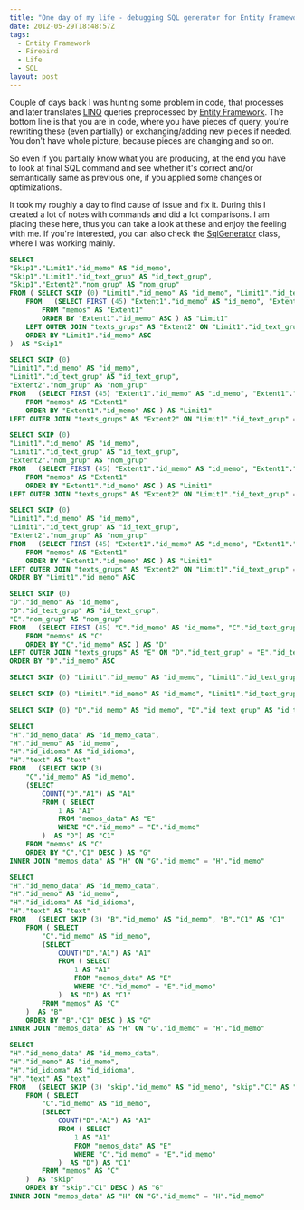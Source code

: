 ```yaml
---
title: "One day of my life - debugging SQL generator for Entity Framework support in .NET provider for Firebird"
date: 2012-05-29T18:48:57Z
tags:
  - Entity Framework
  - Firebird
  - Life
  - SQL
layout: post
---
```

Couple of days back I was hunting some problem in code, that processes and later translates [LINQ][1] queries preprocessed by [Entity Framework][2]. The bottom line is that you are in code, where you have pieces of query, you're rewriting these (even partially) or exchanging/adding new pieces if needed. You don't have whole picture, because pieces are changing and so on.

So even if you partially know what you are producing, at the end you have to look at final SQL command and see whether it's correct and/or semantically same as previous one, if you applied some changes or optimizations.

It took my roughly a day to find cause of issue and fix it. During this I created a lot of notes with commands and did a lot comparisons. I am placing these here, thus you can take a look at these and enjoy the feeling with me. If you're interested, you can also check the [SqlGenerator][3] class, where I was working mainly.

```sql
SELECT
"Skip1"."Limit1"."id_memo" AS "id_memo",
"Skip1"."Limit1"."id_text_grup" AS "id_text_grup",
"Skip1"."Extent2"."nom_grup" AS "nom_grup"
FROM ( SELECT SKIP (0) "Limit1"."id_memo" AS "id_memo", "Limit1"."id_text_grup" AS "id_text_grup1", "Extent2"."id_text_grup" AS "id_text_grup2", "Extent2"."nom_grup" AS "nom_grup"
	FROM   (SELECT FIRST (45) "Extent1"."id_memo" AS "id_memo", "Extent1"."id_text_grup" AS "id_text_grup"
		FROM "memos" AS "Extent1"
		ORDER BY "Extent1"."id_memo" ASC ) AS "Limit1"
	LEFT OUTER JOIN "texts_grups" AS "Extent2" ON "Limit1"."id_text_grup" = "Extent2"."id_text_grup"
	ORDER BY "Limit1"."id_memo" ASC
)  AS "Skip1"
```

```sql
SELECT SKIP (0)
"Limit1"."id_memo" AS "id_memo",
"Limit1"."id_text_grup" AS "id_text_grup",
"Extent2"."nom_grup" AS "nom_grup"
FROM   (SELECT FIRST (45) "Extent1"."id_memo" AS "id_memo", "Extent1"."id_text_grup" AS "id_text_grup"
	FROM "memos" AS "Extent1"
	ORDER BY "Extent1"."id_memo" ASC ) AS "Limit1"
LEFT OUTER JOIN "texts_grups" AS "Extent2" ON "Limit1"."id_text_grup" = "Extent2"."id_text_grup"
```

```sql
SELECT SKIP (0)
"Limit1"."id_memo" AS "id_memo",
"Limit1"."id_text_grup" AS "id_text_grup",
"Extent2"."nom_grup" AS "nom_grup"
FROM   (SELECT FIRST (45) "Extent1"."id_memo" AS "id_memo", "Extent1"."id_text_grup" AS "id_text_grup"
	FROM "memos" AS "Extent1"
	ORDER BY "Extent1"."id_memo" ASC ) AS "Limit1"
LEFT OUTER JOIN "texts_grups" AS "Extent2" ON "Limit1"."id_text_grup" = "Extent2"."id_text_grup"
```

```sql
SELECT SKIP (0)
"Limit1"."id_memo" AS "id_memo",
"Limit1"."id_text_grup" AS "id_text_grup",
"Extent2"."nom_grup" AS "nom_grup"
FROM   (SELECT FIRST (45) "Extent1"."id_memo" AS "id_memo", "Extent1"."id_text_grup" AS "id_text_grup"
	FROM "memos" AS "Extent1"
	ORDER BY "Extent1"."id_memo" ASC ) AS "Limit1"
LEFT OUTER JOIN "texts_grups" AS "Extent2" ON "Limit1"."id_text_grup" = "Extent2"."id_text_grup"
ORDER BY "Limit1"."id_memo" ASC
```

```sql
SELECT SKIP (0)
"D"."id_memo" AS "id_memo",
"D"."id_text_grup" AS "id_text_grup",
"E"."nom_grup" AS "nom_grup"
FROM   (SELECT FIRST (45) "C"."id_memo" AS "id_memo", "C"."id_text_grup" AS "id_text_grup"
	FROM "memos" AS "C"
	ORDER BY "C"."id_memo" ASC ) AS "D"
LEFT OUTER JOIN "texts_grups" AS "E" ON "D"."id_text_grup" = "E"."id_text_grup"
ORDER BY "D"."id_memo" ASC
```

```sql
SELECT SKIP (0) "Limit1"."id_memo" AS "id_memo", "Limit1"."id_text_grup" AS "id_text_grup", "Extent2"."nom_grup" AS "nom_grup" FROM   (SELECT FIRST (45) "Extent1"."id_memo" AS "id_memo", "Extent1"."id_text_grup" AS "id_text_grup" FROM "memos" AS "Extent1" ORDER BY "Extent1"."id_memo" ASC ) AS "Limit1" LEFT OUTER JOIN "texts_grups" AS "Extent2" ON "Limit1"."id_text_grup" = "Extent2"."id_text_grup"
```

```sql
SELECT SKIP (0) "Limit1"."id_memo" AS "id_memo", "Limit1"."id_text_grup" AS "id_text_grup1", "Extent2"."id_text_grup" AS "id_text_grup2", "Extent2"."nom_grup" AS "nom_grup" FROM   (SELECT FIRST (45) "Extent1"."id_memo" AS "id_memo", "Extent1"."id_text_grup" AS "id_text_grup" FROM "memos" AS "Extent1" ORDER BY "Extent1"."id_memo" ASC ) AS "Limit1" LEFT OUTER JOIN "texts_grups" AS "Extent2" ON "Limit1"."id_text_grup" = "Extent2"."id_text_grup" ORDER BY "Limit1"."id_memo" ASC
```

```sql
SELECT SKIP (0) "D"."id_memo" AS "id_memo", "D"."id_text_grup" AS "id_text_grup", "E"."nom_grup" AS "nom_grup" FROM   (SELECT FIRST (45) "C"."id_memo" AS "id_memo", "C"."id_text_grup" AS "id_text_grup" FROM "memos" AS "C" ORDER BY "C"."id_memo" ASC ) AS "D" LEFT OUTER JOIN "texts_grups" AS "E" ON "D"."id_text_grup" = "E"."id_text_grup" ORDER BY "D"."id_memo" ASC
```

```sql
SELECT
"H"."id_memo_data" AS "id_memo_data",
"H"."id_memo" AS "id_memo",
"H"."id_idioma" AS "id_idioma",
"H"."text" AS "text"
FROM   (SELECT SKIP (3)
	"C"."id_memo" AS "id_memo",
	(SELECT
		COUNT("D"."A1") AS "A1"
		FROM ( SELECT
			1 AS "A1"
			FROM "memos_data" AS "E"
			WHERE "C"."id_memo" = "E"."id_memo"
		)  AS "D") AS "C1"
	FROM "memos" AS "C"
	ORDER BY "C"."C1" DESC ) AS "G"
INNER JOIN "memos_data" AS "H" ON "G"."id_memo" = "H"."id_memo"
```

```sql
SELECT
"H"."id_memo_data" AS "id_memo_data",
"H"."id_memo" AS "id_memo",
"H"."id_idioma" AS "id_idioma",
"H"."text" AS "text"
FROM   (SELECT SKIP (3) "B"."id_memo" AS "id_memo", "B"."C1" AS "C1"
	FROM ( SELECT
		"C"."id_memo" AS "id_memo",
		(SELECT
			COUNT("D"."A1") AS "A1"
			FROM ( SELECT
				1 AS "A1"
				FROM "memos_data" AS "E"
				WHERE "C"."id_memo" = "E"."id_memo"
			)  AS "D") AS "C1"
		FROM "memos" AS "C"
	)  AS "B"
	ORDER BY "B"."C1" DESC ) AS "G"
INNER JOIN "memos_data" AS "H" ON "G"."id_memo" = "H"."id_memo"
```

```sql
SELECT
"H"."id_memo_data" AS "id_memo_data",
"H"."id_memo" AS "id_memo",
"H"."id_idioma" AS "id_idioma",
"H"."text" AS "text"
FROM   (SELECT SKIP (3) "skip"."id_memo" AS "id_memo", "skip"."C1" AS "C1"
	FROM ( SELECT
		"C"."id_memo" AS "id_memo",
		(SELECT
			COUNT("D"."A1") AS "A1"
			FROM ( SELECT
				1 AS "A1"
				FROM "memos_data" AS "E"
				WHERE "C"."id_memo" = "E"."id_memo"
			)  AS "D") AS "C1"
		FROM "memos" AS "C"
	)  AS "skip"
	ORDER BY "skip"."C1" DESC ) AS "G"
INNER JOIN "memos_data" AS "H" ON "G"."id_memo" = "H"."id_memo"
```

[1]: http://msdn.microsoft.com/en-us/library/bb308959.aspx
[2]: http://msdn.com/ef
[3]: http://firebird.svn.sourceforge.net/viewvc/firebird/NETProvider/trunk/NETProvider/source/FirebirdSql/Data/Entity/SqlGenerator.cs?view=markup